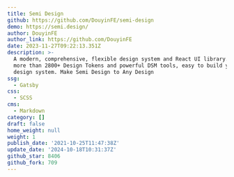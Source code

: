 ```yaml
---
title: Semi Design
github: https://github.com/DouyinFE/semi-design
demo: https://semi.design/
author: DouyinFE
author_link: https://github.com/DouyinFE
date: 2023-11-27T09:22:13.351Z
description: >-
  A modern, comprehensive, flexible design system and React UI library. Provide
  more than 2800+ Design Tokens and powerful DSM tools, easy to build your own
  design system. Make Semi Design to Any Design
ssg:
  - Gatsby
css:
  - SCSS
cms:
  - Markdown
category: []
draft: false
home_weight: null
weight: 1
publish_date: '2021-10-25T11:47:38Z'
update_date: '2024-10-18T10:31:37Z'
github_star: 8406
github_fork: 709
---
```

